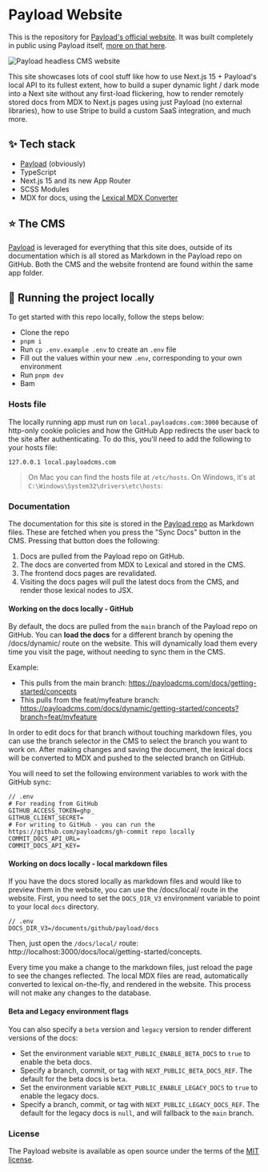 # Payload Website

This is the repository for [Payload's official website](https://payloadcms.com/). It was built completely in public using Payload itself, [more on that here](#⭐-the-cms).

<img src="https://payloadcms.com/images/og-image.jpg" alt="Payload headless CMS website" />

This site showcases lots of cool stuff like how to use Next.js 15 + Payload's local API to its fullest extent, how to build a super dynamic light / dark mode into a Next site without any first-load flickering, how to render remotely stored docs from MDX to Next.js pages using just Payload (no external libraries), how to use Stripe to build a custom SaaS integration, and much more.

## ✨ Tech stack

- [Payload](https://github.com/payloadcms/payload) (obviously)
- TypeScript
- Next.js 15 and its new App Router
- SCSS Modules
- MDX for docs, using the [Lexical MDX Converter](https://payloadcms.com/docs/rich-text/converting-markdown#converting-mdx)

## ⭐ The CMS

[Payload](https://github.com/payloadcms/payload) is leveraged for everything that this site does, outside of its documentation which is all stored as Markdown in the Payload repo on GitHub. Both the CMS and the website frontend are found within the same app folder.

## 🚀 Running the project locally

To get started with this repo locally, follow the steps below:

- Clone the repo
- `pnpm i`
- Run `cp .env.example .env` to create an `.env` file
- Fill out the values within your new `.env`, corresponding to your own environment
- Run `pnpm dev`
- Bam

### Hosts file

The locally running app must run on `local.payloadcms.com:3000` because of http-only cookie policies and how the GitHub App redirects the user back to the site after authenticating. To do this, you'll need to add the following to your hosts file:

```env
127.0.0.1 local.payloadcms.com
```

> On Mac you can find the hosts file at `/etc/hosts`. On Windows, it's at `C:\Windows\System32\drivers\etc\hosts`:

### Documentation

The documentation for this site is stored in the [Payload repo](https://github.com/payloadcms/payload) as Markdown files. These are fetched when you press the "Sync Docs" button in the CMS. Pressing that button does the following:

1. Docs are pulled from the Payload repo on GitHub.
2. The docs are converted from MDX to Lexical and stored in the CMS.
3. The frontend docs pages are revalidated.
4. Visiting the docs pages will pull the latest docs from the CMS, and render those lexical nodes to JSX.

#### Working on the docs locally - GitHub

By default, the docs are pulled from the `main` branch of the Payload repo on GitHub. You can **load the docs** for a different branch by opening the /docs/dynamic/ route on the website. This will dynamically load them every time you visit the page, without needing to sync them in the CMS.

Example:

- This pulls from the main branch: https://payloadcms.com/docs/getting-started/concepts
- This pulls from the feat/myfeature branch: https://payloadcms.com/docs/dynamic/getting-started/concepts?branch=feat/myfeature

In order to edit docs for that branch without touching markdown files, you can use the branch selector in the CMS to select the branch you want to work on. After making changes and saving the document, the lexical docs will be converted to MDX and pushed to the selected branch on GitHub.

You will need to set the following environment variables to work with the GitHub sync:

```env
// .env
# For reading from GitHub
GITHUB_ACCESS_TOKEN=ghp_
GITHUB_CLIENT_SECRET=
# For writing to GitHub - you can run the https://github.com/payloadcms/gh-commit repo locally
COMMIT_DOCS_API_URL=
COMMIT_DOCS_API_KEY=
```

#### Working on docs locally - local markdown files

If you have the docs stored locally as markdown files and would like to preview them in the website, you can use the /docs/local/ route in the website. First, you need to set the `DOCS_DIR_V3` environment variable to point to your local `docs` directory.

```env
// .env
DOCS_DIR_V3=/documents/github/payload/docs
```

Then, just open the `/docs/local/` route: http://localhost:3000/docs/local/getting-started/concepts.

Every time you make a change to the markdown files, just reload the page to see the changes reflected. The local MDX files are read, automatically converted to lexical on-the-fly, and rendered in the website. This process will not make any changes to the database.

#### Beta and Legacy environment flags

You can also specify a `beta` version and `legacy` version to render different versions of the docs:

- Set the environment variable `NEXT_PUBLIC_ENABLE_BETA_DOCS` to `true` to enable the beta docs.
- Specify a branch, commit, or tag with `NEXT_PUBLIC_BETA_DOCS_REF`. The default for the beta docs is `beta`.
- Set the environment variable `NEXT_PUBLIC_ENABLE_LEGACY_DOCS` to `true` to enable the legacy docs.
- Specify a branch, commit, or tag with `NEXT_PUBLIC_LEGACY_DOCS_REF`. The default for the legacy docs is `null`, and will fallback to the `main` branch.

### License

The Payload website is available as open source under the terms of the [MIT license](https://github.com/payloadcms/website/blob/main/LICENSE).
